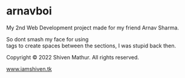 # arnavboi
My 2nd Web Development project made for my friend Arnav Sharma.

So dont smash my face for using <br> tags to create spaces between the sections, I was stupid back then.

Copyright © 2022 Shiven Mathur. All rights reserved.

www.iamshiven.tk
